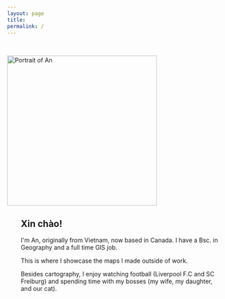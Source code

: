 ```yaml
---
layout: page
title: 
permalink: /
---
```


<div class="d-flex align-items-center" style="max-width: 800px; margin: 0 auto; padding: 2rem 0;">
  <div style="flex-shrink: 0;">
    <img src="{{ '/assets/images/Self_with_dinosaur.jpg' | relative_url }}" alt="Portrait of An"
         class="rounded-circle"
         style="width: 350px; height: 350px; object-fit: cover;">
  <div style="margin-left: 2rem;">
    <h2>Xin chào!</h2>
    <p>I'm An, originally from Vietnam, now based in Canada. I have a Bsc. in Geography and a full time GIS job.</p>
    <p>This is where I showcase the maps I made outside of work.<p>
    <p>Besides cartography, I enjoy watching football (Liverpool F.C and SC Freiburg) and spending time with my bosses (my wife, my daughter, and our cat).</p>
  

